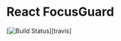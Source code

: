 React FocusGuard
=========

[![Build Status](https://travis-ci.org/avocode/react-focusguard.svg)][travis]
